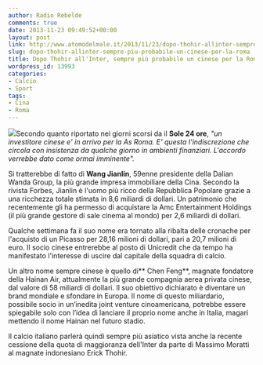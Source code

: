 ```yaml
---
author: Radio Rebelde
comments: true
date: 2013-11-23 09:49:52+00:00
layout: post
link: http://www.atomodelmale.it/2013/11/23/dopo-thohir-allinter-sempre-piu-probabile-un-cinese-per-la-roma/
slug: dopo-thohir-allinter-sempre-piu-probabile-un-cinese-per-la-roma
title: Dopo Thohir all'Inter, sempre più probabile un cinese per la Roma
wordpress_id: 13993
categories:
- Calcio
- Sport
tags:
- Cina
- Roma
---
```


![](http://www.atomodelmale.it/wp-content/uploads/2013/11/roma-socio-cinese-1-770x513-300x199.jpg)Secondo quanto riportato nei giorni scorsi da il **Sole 24 ore**, _"un investitore cinese e' in arrivo per la As Roma. E' questa l'indiscrezione che circola con insistenza da qualche giorno in ambienti finanziari. L'accordo verrebbe dato come ormai imminente"._

Si tratterebbe di fatto di **Wang Jianlin**, 59enne presidente della Dalian Wanda Group, la più grande impresa immobiliare della Cina. Secondo la rivista Forbes, Jianlin è l'uomo più ricco della Repubblica Popolare grazie a una ricchezza totale stimata in 8,6 miliardi di dollari. Un patrimonio che recentemente gli ha permesso di acquistare la Amc Entertainment Holdings (il più grande gestore di sale cinema al mondo) per 2,6 miliardi di dollari.

Qualche settimana fa il suo nome era tornato alla ribalta delle cronache per l'acquisto di un Picasso per 28,16 milioni di dollari, pari a 20,7 milioni di euro. Il socio cinese entrerebbe al posto di Unicredit che da tempo ha manifestato l'interesse di uscire dal capitale della squadra di calcio.

Un altro nome sempre cinese è quello di** Chen Feng**, magnate fondatore della Hainan Air, attualmente la più grande compagnia aerea privata cinese, dal valore di 58 miliardi di dollari. Il suo obiettivo dichiarato è diventare un brand mondiale e sfondare in Europa. Il nome di questo miliardario, possibile socio in un’inedita joint venture cinoamericana, potrebbe essere spiegabile solo con l’idea di lanciare il proprio nome anche in Italia, magari mettendo il nome Hainan nel futuro stadio.

Il calcio italiano parlerà quindi sempre più asiatico vista anche la recente cessione della quota di maggioranza dell'Inter da parte di Massimo Moratti al magnate indonesiano Erick Thohir.
